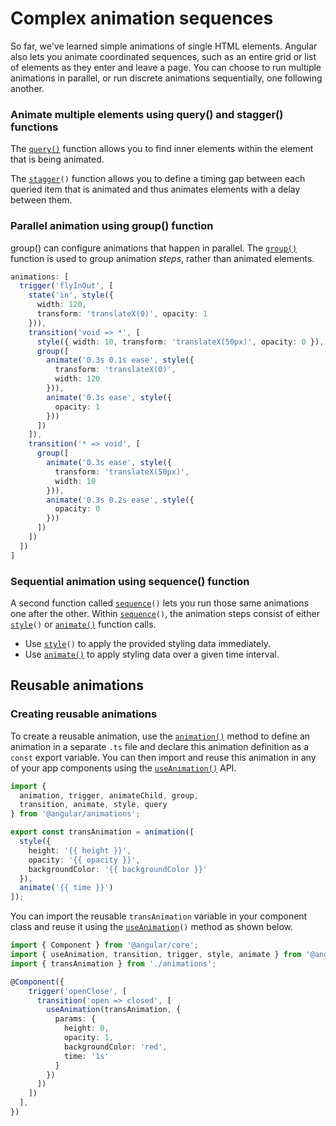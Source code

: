 # Complex animation sequences

So far, we've learned simple animations of single HTML elements. Angular also lets you animate coordinated sequences, such as an entire grid or list of elements as they enter and leave a page. You can choose to run multiple animations in parallel, or run discrete animations sequentially, one following another.

### Animate multiple elements using query\(\) and stagger\(\) functions <a id="animate-multiple-elements-using-query-and-stagger-functions"></a>

 The [`query()`](https://angular.io/api/animations/browser/testing/MockAnimationDriver#query) function allows you to find inner elements within the element that is being animated.

 The [`stagger`](https://angular.io/api/animations/stagger)`()` function allows you to define a timing gap between each queried item that is animated and thus animates elements with a delay between them.

### Parallel animation using group\(\) function <a id="parallel-animation-using-group-function"></a>

group\(\) can configure animations that happen in parallel.  The [`group()`](https://angular.io/api/forms/FormBuilder#group) function is used to group animation _steps_, rather than animated elements.

```typescript
animations: [
  trigger('flyInOut', [
    state('in', style({
      width: 120,
      transform: 'translateX(0)', opacity: 1
    })),
    transition('void => *', [
      style({ width: 10, transform: 'translateX(50px)', opacity: 0 }),
      group([
        animate('0.3s 0.1s ease', style({
          transform: 'translateX(0)',
          width: 120
        })),
        animate('0.3s ease', style({
          opacity: 1
        }))
      ])
    ]),
    transition('* => void', [
      group([
        animate('0.3s ease', style({
          transform: 'translateX(50px)',
          width: 10
        })),
        animate('0.3s 0.2s ease', style({
          opacity: 0
        }))
      ])
    ])
  ])
]
```

### Sequential animation using sequence\(\) function <a id="sequential-vs-parallel-animations"></a>

A second function called [`sequence`](https://angular.io/api/animations/sequence)`()` lets you run those same animations one after the other. Within [`sequence`](https://angular.io/api/animations/sequence)`()`, the animation steps consist of either [`style`](https://angular.io/api/animations/style)`()` or [`animate()`](https://angular.io/api/animations/browser/testing/MockAnimationDriver#animate) function calls.

* Use [`style`](https://angular.io/api/animations/style)`()` to apply the provided styling data immediately.
* Use [`animate()`](https://angular.io/api/animations/browser/testing/MockAnimationDriver#animate) to apply styling data over a given time interval.

## Reusable animations

### Creating reusable animations <a id="creating-reusable-animations"></a>

 To create a reusable animation, use the [`animation()`](https://angular.io/api/animations/animation) method to define an animation in a separate `.ts` file and declare this animation definition as a `const` export variable. You can then import and reuse this animation in any of your app components using the [`useAnimation()`](https://angular.io/api/animations/useAnimation) API.

```typescript
import {
  animation, trigger, animateChild, group,
  transition, animate, style, query
} from '@angular/animations';

export const transAnimation = animation([
  style({
    height: '{{ height }}',
    opacity: '{{ opacity }}',
    backgroundColor: '{{ backgroundColor }}'
  }),
  animate('{{ time }}')
]);
```

 You can import the reusable `transAnimation` variable in your component class and reuse it using the [`useAnimation`](https://angular.io/api/animations/useAnimation)`()` method as shown below.

```typescript
import { Component } from '@angular/core';
import { useAnimation, transition, trigger, style, animate } from '@angular/animations';
import { transAnimation } from './animations';

@Component({
    trigger('openClose', [
      transition('open => closed', [
        useAnimation(transAnimation, {
          params: {
            height: 0,
            opacity: 1,
            backgroundColor: 'red',
            time: '1s'
          }
        })
      ])
    ])
  ],
})
```

